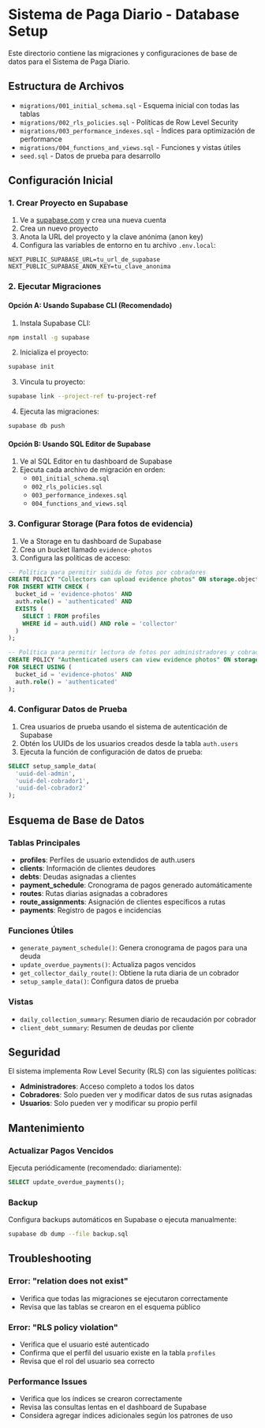 # Sistema de Paga Diario - Database Setup

Este directorio contiene las migraciones y configuraciones de base de datos para el Sistema de Paga Diario.

## Estructura de Archivos

- `migrations/001_initial_schema.sql` - Esquema inicial con todas las tablas
- `migrations/002_rls_policies.sql` - Políticas de Row Level Security
- `migrations/003_performance_indexes.sql` - Índices para optimización de performance
- `migrations/004_functions_and_views.sql` - Funciones y vistas útiles
- `seed.sql` - Datos de prueba para desarrollo

## Configuración Inicial

### 1. Crear Proyecto en Supabase

1. Ve a [supabase.com](https://supabase.com) y crea una nueva cuenta
2. Crea un nuevo proyecto
3. Anota la URL del proyecto y la clave anónima (anon key)
4. Configura las variables de entorno en tu archivo `.env.local`:

```env
NEXT_PUBLIC_SUPABASE_URL=tu_url_de_supabase
NEXT_PUBLIC_SUPABASE_ANON_KEY=tu_clave_anonima
```

### 2. Ejecutar Migraciones

#### Opción A: Usando Supabase CLI (Recomendado)

1. Instala Supabase CLI:
```bash
npm install -g supabase
```

2. Inicializa el proyecto:
```bash
supabase init
```

3. Vincula tu proyecto:
```bash
supabase link --project-ref tu-project-ref 
```

4. Ejecuta las migraciones:
```bash
supabase db push
```

#### Opción B: Usando SQL Editor de Supabase

1. Ve al SQL Editor en tu dashboard de Supabase
2. Ejecuta cada archivo de migración en orden:
   - `001_initial_schema.sql`
   - `002_rls_policies.sql`
   - `003_performance_indexes.sql`
   - `004_functions_and_views.sql`

### 3. Configurar Storage (Para fotos de evidencia)

1. Ve a Storage en tu dashboard de Supabase
2. Crea un bucket llamado `evidence-photos`
3. Configura las políticas de acceso:

```sql
-- Política para permitir subida de fotos por cobradores
CREATE POLICY "Collectors can upload evidence photos" ON storage.objects
FOR INSERT WITH CHECK (
  bucket_id = 'evidence-photos' AND
  auth.role() = 'authenticated' AND
  EXISTS (
    SELECT 1 FROM profiles 
    WHERE id = auth.uid() AND role = 'collector'
  )
);

-- Política para permitir lectura de fotos por administradores y cobradores
CREATE POLICY "Authenticated users can view evidence photos" ON storage.objects
FOR SELECT USING (
  bucket_id = 'evidence-photos' AND
  auth.role() = 'authenticated'
);
```

### 4. Configurar Datos de Prueba

1. Crea usuarios de prueba usando el sistema de autenticación de Supabase
2. Obtén los UUIDs de los usuarios creados desde la tabla `auth.users`
3. Ejecuta la función de configuración de datos de prueba:

```sql
SELECT setup_sample_data(
  'uuid-del-admin',
  'uuid-del-cobrador1',
  'uuid-del-cobrador2'
);
```

## Esquema de Base de Datos

### Tablas Principales

- **profiles**: Perfiles de usuario extendidos de auth.users
- **clients**: Información de clientes deudores
- **debts**: Deudas asignadas a clientes
- **payment_schedule**: Cronograma de pagos generado automáticamente
- **routes**: Rutas diarias asignadas a cobradores
- **route_assignments**: Asignación de clientes específicos a rutas
- **payments**: Registro de pagos e incidencias

### Funciones Útiles

- `generate_payment_schedule()`: Genera cronograma de pagos para una deuda
- `update_overdue_payments()`: Actualiza pagos vencidos
- `get_collector_daily_route()`: Obtiene la ruta diaria de un cobrador
- `setup_sample_data()`: Configura datos de prueba

### Vistas

- `daily_collection_summary`: Resumen diario de recaudación por cobrador
- `client_debt_summary`: Resumen de deudas por cliente

## Seguridad

El sistema implementa Row Level Security (RLS) con las siguientes políticas:

- **Administradores**: Acceso completo a todos los datos
- **Cobradores**: Solo pueden ver y modificar datos de sus rutas asignadas
- **Usuarios**: Solo pueden ver y modificar su propio perfil

## Mantenimiento

### Actualizar Pagos Vencidos

Ejecuta periódicamente (recomendado: diariamente):

```sql
SELECT update_overdue_payments();
```

### Backup

Configura backups automáticos en Supabase o ejecuta manualmente:

```bash
supabase db dump --file backup.sql
```

## Troubleshooting

### Error: "relation does not exist"
- Verifica que todas las migraciones se ejecutaron correctamente
- Revisa que las tablas se crearon en el esquema público

### Error: "RLS policy violation"
- Verifica que el usuario esté autenticado
- Confirma que el perfil del usuario existe en la tabla `profiles`
- Revisa que el rol del usuario sea correcto

### Performance Issues
- Verifica que los índices se crearon correctamente
- Revisa las consultas lentas en el dashboard de Supabase
- Considera agregar índices adicionales según los patrones de uso